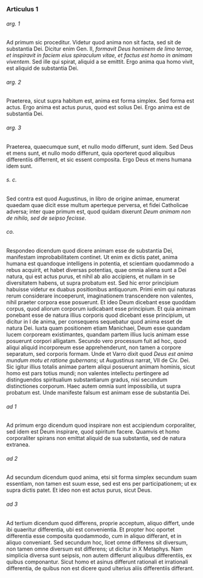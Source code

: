 ### Articulus 1

###### arg. 1
Ad primum sic proceditur. Videtur quod anima non sit facta, sed sit de substantia Dei. Dicitur enim Gen. II, *formavit Deus hominem de limo terrae, et inspiravit in faciem eius spiraculum vitae, et factus est homo in animam viventem*. Sed ille qui spirat, aliquid a se emittit. Ergo anima qua homo vivit, est aliquid de substantia Dei.

###### arg. 2
Praeterea, sicut supra habitum est, anima est forma simplex. Sed forma est actus. Ergo anima est actus purus, quod est solius Dei. Ergo anima est de substantia Dei.

###### arg. 3
Praeterea, quaecumque sunt, et nullo modo differunt, sunt idem. Sed Deus et mens sunt, et nullo modo differunt, quia oporteret quod aliquibus differentiis differrent, et sic essent composita. Ergo Deus et mens humana idem sunt.

###### s. c.
Sed contra est quod Augustinus, in libro de origine animae, enumerat quaedam quae dicit esse multum aperteque perversa, et fidei Catholicae adversa; inter quae primum est, quod quidam dixerunt *Deum animam non de nihilo, sed de seipso fecisse*.

###### co.
Respondeo dicendum quod dicere animam esse de substantia Dei, manifestam improbabilitatem continet. Ut enim ex dictis patet, anima humana est quandoque intelligens in potentia, et scientiam quodammodo a rebus acquirit, et habet diversas potentias, quae omnia aliena sunt a Dei natura, qui est actus purus, et nihil ab alio accipiens, et nullam in se diversitatem habens, ut supra probatum est. Sed hic error principium habuisse videtur ex duabus positionibus antiquorum. Primi enim qui naturas rerum considerare incoeperunt, imaginationem transcendere non valentes, nihil praeter corpora esse posuerunt. Et ideo Deum dicebant esse quoddam corpus, quod aliorum corporum iudicabant esse principium. Et quia animam ponebant esse de natura illius corporis quod dicebant esse principium, ut dicitur in I de anima, per consequens sequebatur quod anima esset de natura Dei. Iuxta quam positionem etiam Manichaei, Deum esse quandam lucem corpoream existimantes, quandam partem illius lucis animam esse posuerunt corpori alligatam. Secundo vero processum fuit ad hoc, quod aliqui aliquid incorporeum esse apprehenderunt, non tamen a corpore separatum, sed corporis formam. Unde et Varro dixit quod *Deus est anima mundum motu et ratione gubernans*; ut Augustinus narrat, VII de Civ. Dei. Sic igitur illius totalis animae partem aliqui posuerunt animam hominis, sicut homo est pars totius mundi; non valentes intellectu pertingere ad distinguendos spiritualium substantiarum gradus, nisi secundum distinctiones corporum. Haec autem omnia sunt impossibilia, ut supra probatum est. Unde manifeste falsum est animam esse de substantia Dei.

###### ad 1
Ad primum ergo dicendum quod inspirare non est accipiendum corporaliter, sed idem est Deum inspirare, quod spiritum facere. Quamvis et homo corporaliter spirans non emittat aliquid de sua substantia, sed de natura extranea.

###### ad 2
Ad secundum dicendum quod anima, etsi sit forma simplex secundum suam essentiam, non tamen est suum esse, sed est ens per participationem; ut ex supra dictis patet. Et ideo non est actus purus, sicut Deus.

###### ad 3
Ad tertium dicendum quod differens, proprie acceptum, aliquo differt, unde ibi quaeritur differentia, ubi est convenientia. Et propter hoc oportet differentia esse composita quodammodo, cum in aliquo differant, et in aliquo conveniant. Sed secundum hoc, licet omne differens sit diversum, non tamen omne diversum est differens; ut dicitur in X Metaphys. Nam simplicia diversa sunt seipsis, non autem differunt aliquibus differentiis, ex quibus componantur. Sicut homo et asinus differunt rationali et irrationali differentia, de quibus non est dicere quod ulterius aliis differentiis differant.

